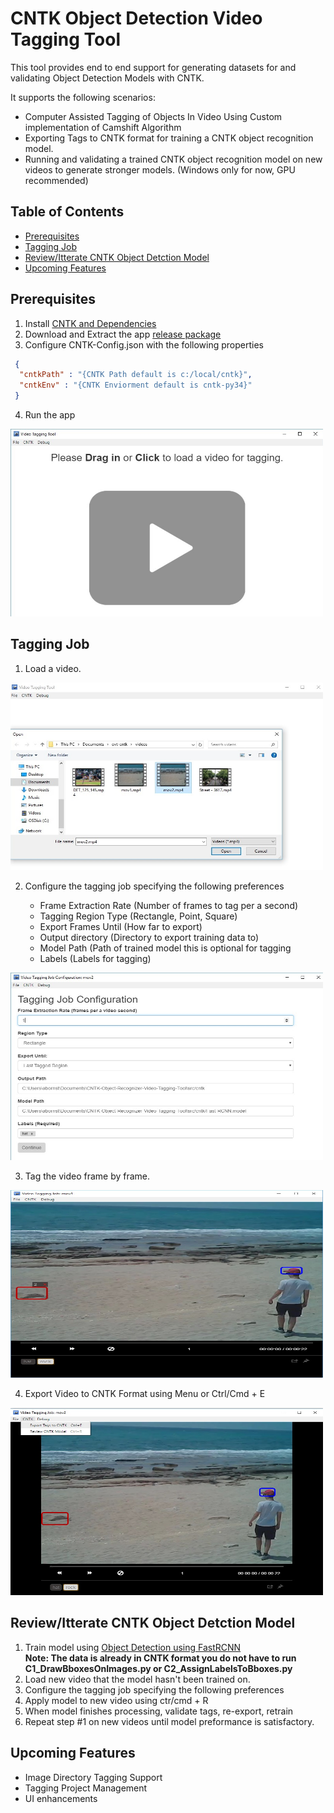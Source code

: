 # CNTK Object Detection Video Tagging Tool

This tool provides end to end support for generating datasets for and validating Object Detection Models with CNTK.

It supports the following scenarios:

- Computer Assisted Tagging of Objects In Video Using Custom implementation of Camshift Algorithm
- Exporting Tags to CNTK format for training a CNTK object recognition model.
- Running and validating a trained CNTK object recognition model on new videos to generate stronger models. (Windows only for now, GPU recommended)

## Table of Contents
 - [Prerequisites](#prerequisites)
 - [Tagging Job](#taggingjob)
 - [Review/Itterate CNTK Object Detction Model](#review)
 - [Upcoming Features](#upcoming)
 
<a name="prerequisites"></a>
## Prerequisites
 1. Install [CNTK and Dependencies](https://github.com/Microsoft/CNTK/wiki/Object-Detection-using-Fast-R-CNN#setup)
 2. Download and Extract the app [release package](https://github.com/CatalystCode/CNTK-Object-Detection-Video-Tagging-Tool/releases)
 3. Configure CNTK-Config.json with the following properties
 
  ```json
   {
    "cntkPath" : "{CNTK Path default is c:/local/cntk}", 
    "cntkEnv" : "{CNTK Enviorment default is cntk-py34}" 
   }
  ```
 4. Run the app
 
 <img src="/media/1_home.jpg" alt="Home Page" height="300px" width="500px"/>
 
<a name="taggingjob"></a>
## Tagging Job 
 1. Load a video.
  
  <img src="/media/2_load.jpg" alt="Home Page" height="300" width="500"/>
   
 2. Configure the tagging job specifying the following preferences
 
    - Frame Extraction Rate (Number of frames to tag per a second)
    - Tagging Region Type (Rectangle, Point, Square)
    - Export Frames Until (How far to export)
    - Output directory (Directory to export training data to)
    - Model Path (Path of trained model this is optional for tagging 
    - Labels (Labels for tagging)
 
  <img src="/media/3_Job_Configuration.jpg" alt="Home Page" height="300" width="500"/>
 
 3. Tag the video frame by frame.
 
  <img src="/media/4_Tagging_Job.jpg" alt="Home Page" height="300" width="500"/>

 4. Export Video to CNTK Format using Menu or Ctrl/Cmd + E
 
  <img src="/media/5_Export.jpg" alt="Home Page" height="300" width="500"/>

<a name="review"></a>
## Review/Itterate CNTK Object Detction Model 
 1. Train model using [Object Detection using FastRCNN](https://github.com/Microsoft/CNTK/wiki/Object-Detection-using-Fast-R-CNN#train-on-your-own-data)<br> **Note: The data is already in CNTK format you do not have to run C1_DrawBboxesOnImages.py or C2_AssignLabelsToBboxes.py**
 2. Load new video that the model hasn't been trained on.
 3. Configure the tagging job specifying the following preferences
 4. Apply model to new video using ctr/cmd + R
 5. When model finishes processing, validate tags, re-export, retrain
 6. Repeat step #1 on new videos until model preformance is satisfactory.  

<a name="upcoming"></a>
## Upcoming Features 
- Image Directory Tagging Support
- Tagging Project Management 
- UI enhancements 
